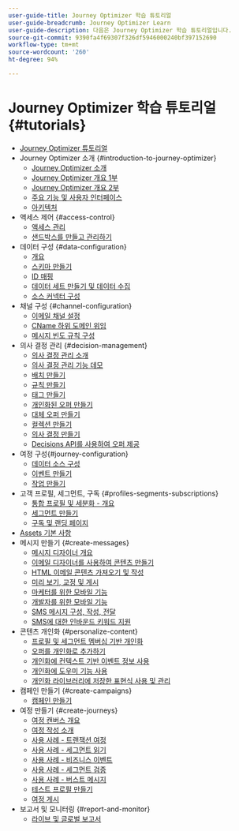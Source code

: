 ```yaml
---
user-guide-title: Journey Optimizer 학습 튜토리얼
user-guide-breadcrumb: Journey Optimizer Learn
user-guide-description: 다음은 Journey Optimizer 학습 튜토리얼입니다.
source-git-commit: 9390fa4f69307f326df5946000240bf397152690
workflow-type: tm+mt
source-wordcount: '260'
ht-degree: 94%

---
```



# Journey Optimizer 학습 튜토리얼 {#tutorials}

+ [Journey Optimizer 튜토리얼](/help/overview.md)
+ Journey Optimizer 소개 {#introduction-to-journey-optimizer}
   + [Journey Optimizer 소개](/help/introduction/introduction.md)
   + [Journey Optimizer 개요 1부](/help/introduction/journey-optimizer-overview-part-1.md)
   + [Journey Optimizer 개요 2부](/help/introduction/journey-optimizer-overview-part-2.md)
   + [주요 기능 및 사용자 인터페이스](/help/introduction/key-capabilities-and-user-interface.md)
   + [아키텍처](/help/introduction/architecture.md)
+ 액세스 제어 {#access-control}
   + [액세스 관리](/help/set-up-access/access-management.md)
   + [샌드박스를 만들고 관리하기](/help/set-up-access/create-and-manage-sandboxes.md)
+ 데이터 구성 {#data-configuration}
   + [개요](/help/set-up-data/set-up-data-overview.md)
   + [스키마 만들기](/help/set-up-data/create-schema.md)
   + [ID 매핑](/help/set-up-data/map-identities.md)
   + [데이터 세트 만들기 및 데이터 수집](/help/set-up-data/create-datasets-and-ingest-data.md)
   + [소스 커넥터 구성](/help/set-up-data/configure-source-connectors.md)
+ 채널 구성 {#channel-configuration}
   + [이메일 채널 설정](/help/set-up-email-channel/set-up-email-channel.md)
   + [CName 하위 도메인 위임](/help/set-up-email-channel/delegate-cname-subdomains.md)
   + [메시지 빈도 규칙 구성](/help/administration/configure-frequency-rules.md)
+ 의사 결정 관리 {#decision-management}
   + [의사 결정 관리 소개](/help/decision-management/introduction-to-decision-management.md)
   + [의사 결정 관리 기능 데모](/help/decision-management/demo-of-decision-management-capabilities.md)
   + [배치 만들기](/help/decision-management/create-placements.md)
   + [규칙 만들기](/help/decision-management/create-rules.md)
   + [태그 만들기](/help/decision-management/create-tags.md)
   + [개인화된 오퍼 만들기](/help/decision-management/create-personalized-offers.md)
   + [대체 오퍼 만들기](/help/decision-management/create-fallback-offers.md)
   + [컬렉션 만들기](/help/decision-management/create-collections.md)
   + [의사 결정 만들기](/help/decision-management/create-decisions.md)
   + [Decisions API를 사용하여 오퍼 제공](/help/decision-management/deliver-offers-with-the-decisions-api.md)
+ 여정 구성{#journey-configuration}
   + [데이터 소스 구성](/help/set-up-journeys/configure-data-sources.md)
   + [이벤트 만들기](/help/set-up-journeys/create-events.md)
   + [작업 만들기](/help/set-up-journeys/create-actions.md)
+ 고객 프로필, 세그먼트, 구독 {#profiles-segments-subscriptions}
   + [통합 프로필 및 세분화 - 개요](/help/set-up-resources/unified-profile-and-segmentation-overview.md)
   + [세그먼트 만들기](/help/set-up-resources/create-segments.md)
   + [구독 및 랜딩 페이지](/help/subscriptions-and-landing-pages.md)
+ [Assets 기본 사항](/help/assets-essentials-overview.md)
+ 메시지 만들기 {#create-messages}
   + [메시지 디자이너 개요](/help/create-messages/message-designer-overview.md)
   + [이메일 디자이너를 사용하여 콘텐츠 만들기](/help/create-messages/create-content-with-the-email-designer.md)
   + [HTML 이메일 콘텐츠 가져오기 및 작성](/help/create-messages/import-and-author-html-email-content.md)
   + [미리 보기, 교정 및 게시](/help/create-messages/preview-proof-and-publish.md)
   + [마케터를 위한 모바일 기능](/help/create-messages/mobile-capabilities.md)
   + [개발자를 위한 모바일 기능](/help/create-messages/mobile-capabilities-for-developers.md)
   + [SMS 메시지 구성, 작성, 전달](/help/create-messages/configure-author-and-deliver-sms-messages.md)
   + [SMS에 대한 인바운드 키워드 지원](/help/create-messages/inbound-keyword-support-for-sms.md)
+ 콘텐츠 개인화 {#personalize-content}
   + [프로필 및 세그먼트 멤버십 기반 개인화](/help/personalize-content/profile-and-segment-membership-based-personalization.md)
   + [오퍼를 개인화로 추가하기](/help/personalize-content/add-offer-decisioning-to-messages.md)
   + [개인화에 컨텍스트 기반 이벤트 정보 사용](/help/personalize-content/use-contextual-event-information-for-personalization.md)
   + [개인화에 도우미 기능 사용](/help/personalize-content/use-helper-functions-for-personalization.md)
   + [개인화 라이브러리에 저장한 표현식 사용 및 관리](/help/personalize-content/use-and-manage-saved-expressions-in-personalization-library.md)
+ 캠페인 만들기 {#create-campaigns}
   + [캠페인 만들기](/help/create-champaigns/create-a-campaign.md)
+ 여정 만들기 {#create-journeys}
   + [여정 캔버스 개요](/help/create-journeys/overview-over-the-journey-canvas.md)
   + [여정 작성 소개](/help/create-journeys/introduction-to-building-a-journey.md)
   + [사용 사례 - 트랜잭션 여정](/help/create-journeys/use-case-transactional-journey.md)
   + [사용 사례 - 세그먼트 읽기](/help/create-journeys/use-case-read-segment.md)
   + [사용 사례 - 비즈니스 이벤트](/help/create-journeys/use-case-business-event.md)
   + [사용 사례 - 세그먼트 검증](/help/create-journeys/use-case-read-segment-qualification.md)
   + [사용 사례 - 버스트 메시지](/help/create-journeys/use-case-burst-message.md)
   + [테스트 프로필 만들기](/help/create-journeys/test-a-journey.md)
   + [여정 게시](/help/create-journeys/publish-a-journey.md)
+ 보고서 및 모니터링 {#report-and-monitor}
   + [라이브 및 글로벌 보고서](/help/report-and-monitor/live-and-global-reports.md)
